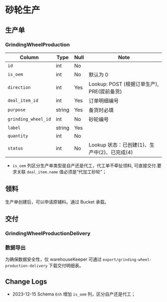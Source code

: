 # 砂轮生产

生产单
---------------------------------------------------------------------------

### GrindingWheelProduction
Column                              | Type      | Null | Note
------------------------------------|-----------|------|-------
`id`                                | int       | No   | 
`is_oem`                            | int       | No   | 默认为 0
`direction`                         | int       | Yes  | Lookup: POST (根据订单生产), PRE(提前备货) 
`deal_item_id`                      | int       | Yes  | 订单明细编号
`purpose`                           | string    | Yes  | 备货时必填
`grinding_wheel_id`                 | int       | No   | 砂轮编号
`label`                             | string    | Yes  | 
`quantity`                          | int       | No   | 
`status`                            | int       | No   | Lookup 状态：已创建(1)、生产中(2)、已完成(4)

- `is_oem` 列区分生产单类型是自产还是代工，代工单不牵扯领料,
   可直接交付.要求关联 `deal_item.name` 值必须是“代加工砂轮”；

领料
---------------------------------------------------------------------------
生产单创建后，可以申请原辅料。通过 Bucket 承载。

交付
---------------------------------------------------------------------------
### GrindingWheelProductionDelivery

### 数据导出
为确保数据安全性，仅 warehouseKeeper 可通过 `export/grinding-wheel-production-delivery` 下载交付明细表。

Change Logs
--------------------------------------------------------------------------
- 2023-12-15 Schema `Enh` 增加 `is_oem` 列，区分自产还是代工；
